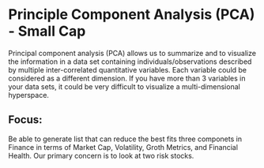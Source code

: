 # Principle Component Analysis (PCA) - Small Cap

Principal component analysis (PCA) allows us to summarize and to visualize the information in a data set containing individuals/observations described by multiple inter-correlated quantitative variables. Each variable could be considered as a different dimension. If you have more than 3 variables in your data sets, it could be very difficult to visualize a multi-dimensional hyperspace.

## Focus: 

Be able to generate list that can reduce the best fits three componets in Finance in terms of Market Cap, Volatility, Groth Metrics, and Financial Health. Our primary concern is to look at two risk stocks.

